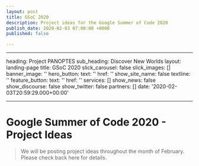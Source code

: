 ```yaml
---
layout: post
title: GSoC 2020
description: Project ideas for the Google Summer of Code 2020
publish_date: 2020-02-03 07:00:00 +0000
published: false

---
```



---
heading: Project PANOPTES
sub_heading: Discover New Worlds
layout: landing-page
title: GSoC 2020
slick_carousel: false
slick_images: []
banner_image: ''
hero_button:
  text: ''
  href: ''
show_site_name: false
textline: ''
feature_button:
  text: ''
  href: ''
services: []
show_news: false
show_discourse: false
show_twitter: false
partners: []
date: '2020-02-03T20:59:29.000+00:00'

---

# Google Summer of Code 2020 - Project Ideas

> We will be posting project ideas throughout the month of February. Please check back here for details.

